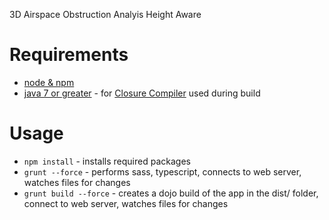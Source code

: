 3D Airspace Obstruction Analyis
Height Aware


# Requirements
* [node & npm](https://nodejs.org/)
* [java 7 or greater](https://java.com/en/download/) - for [Closure Compiler](https://github.com/google/closure-compiler) used during build

# Usage
* `npm install` - installs required packages
* `grunt --force` - performs sass, typescript, connects to web server, watches files for changes
* `grunt build --force` - creates a dojo build of the app in the dist/ folder, connect to web server, watches files for changes


